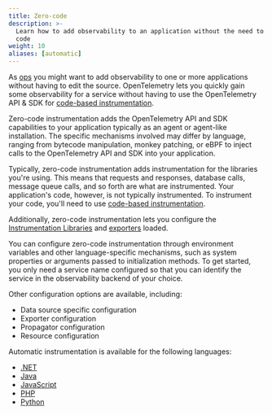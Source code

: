 ```yaml
---
title: Zero-code
description: >-
  Learn how to add observability to an application without the need to write
  code
weight: 10
aliases: [automatic]
---
```


As [ops](/docs/getting-started/ops/) you might want to add observability to one
or more applications without having to edit the source. OpenTelemetry lets you
quickly gain some observability for a service without having to use the
OpenTelemetry API & SDK for
[code-based instrumentation](/docs/concepts/instrumentation/code-based).

Zero-code instrumentation adds the OpenTelemetry API and SDK capabilities to
your application typically as an agent or agent-like installation. The specific
mechanisms involved may differ by language, ranging from bytecode manipulation,
monkey patching, or eBPF to inject calls to the OpenTelemetry API and SDK into
your application.

Typically, zero-code instrumentation adds instrumentation for the libraries
you're using. This means that requests and responses, database calls, message
queue calls, and so forth are what are instrumented. Your application's code,
however, is not typically instrumented. To instrument your code, you'll need to
use [code-based instrumentation](/docs/concepts/instrumentation/code-based).

Additionally, zero-code instrumentation lets you configure the
[Instrumentation Libraries](/docs/concepts/instrumentation/libraries) and
[exporters](/docs/concepts/components/#exporters) loaded.

You can configure zero-code instrumentation through environment variables and
other language-specific mechanisms, such as system properties or arguments
passed to initialization methods. To get started, you only need a service name
configured so that you can identify the service in the observability backend of
your choice.

Other configuration options are available, including:

- Data source specific configuration
- Exporter configuration
- Propagator configuration
- Resource configuration

Automatic instrumentation is available for the following languages:

- [.NET](/docs/zero-code/net/)
- [Java](/docs/zero-code/java/)
- [JavaScript](/docs/zero-code/js/)
- [PHP](/docs/languages/php/automatic/)
- [Python](/docs/languages/python/automatic/)
